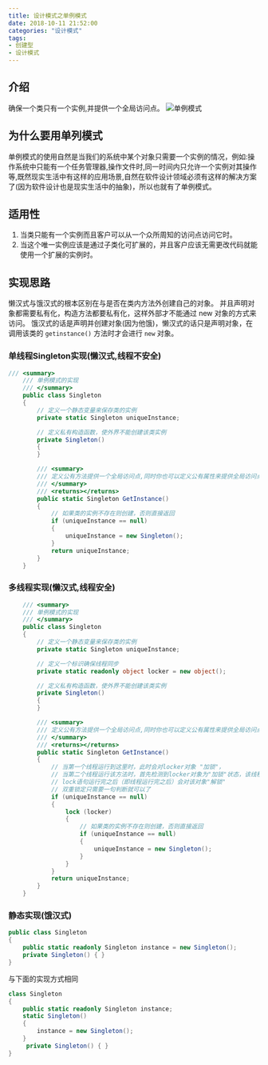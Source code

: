 ```yaml
---
title: 设计模式之单例模式
date: 2018-10-11 21:52:00
categories: "设计模式"
tags:
- 创建型
- 设计模式
---
```


## 介绍
确保一个类只有一个实例,并提供一个全局访问点。
![单例模式](单例模式.png)

## 为什么要用单列模式
单例模式的使用自然是当我们的系统中某个对象只需要一个实例的情况，例如:操作系统中只能有一个任务管理器,操作文件时,同一时间内只允许一个实例对其操作等,既然现实生活中有这样的应用场景,自然在软件设计领域必须有这样的解决方案了(因为软件设计也是现实生活中的抽象)，所以也就有了单例模式。

## 适用性
1. 当类只能有一个实例而且客户可以从一个众所周知的访问点访问它时。
2. 当这个唯一实例应该是通过子类化可扩展的，并且客户应该无需更改代码就能使用一个扩展的实例时。

## 实现思路
懒汉式与饿汉式的根本区别在与是否在类内方法外创建自己的对象。
并且声明对象都需要私有化，构造方法都要私有化，这样外部才不能通过 new 对象的方式来访问。
饿汉式的话是声明并创建对象(因为他饿)，懒汉式的话只是声明对象，在调用该类的 `getinstance()` 方法时才会进行 `new` 对象。

### 单线程Singleton实现(懒汉式,线程不安全)
```csharp
/// <summary>
    /// 单例模式的实现
    /// </summary>
    public class Singleton
    {
        // 定义一个静态变量来保存类的实例
        private static Singleton uniqueInstance;

        // 定义私有构造函数，使外界不能创建该类实例
        private Singleton()
        {
        }

        /// <summary>
        /// 定义公有方法提供一个全局访问点,同时你也可以定义公有属性来提供全局访问点
        /// </summary>
        /// <returns></returns>
        public static Singleton GetInstance()
        {
            // 如果类的实例不存在则创建，否则直接返回
            if (uniqueInstance == null)
            {
                uniqueInstance = new Singleton();
            }
            return uniqueInstance;
        }
    }
```

### 多线程实现(懒汉式,线程安全)
```csharp
    /// <summary>
    /// 单例模式的实现
    /// </summary>
    public class Singleton
    {
        // 定义一个静态变量来保存类的实例
        private static Singleton uniqueInstance;

        // 定义一个标识确保线程同步
        private static readonly object locker = new object();

        // 定义私有构造函数，使外界不能创建该类实例
        private Singleton()
        {
        }

        /// <summary>
        /// 定义公有方法提供一个全局访问点,同时你也可以定义公有属性来提供全局访问点
        /// </summary>
        /// <returns></returns>
        public static Singleton GetInstance()
        {
            // 当第一个线程运行到这里时，此时会对locker对象 "加锁"，
            // 当第二个线程运行该方法时，首先检测到locker对象为"加锁"状态，该线程就会挂起等待第一个线程解锁
            // lock语句运行完之后（即线程运行完之后）会对该对象"解锁"
            // 双重锁定只需要一句判断就可以了
            if (uniqueInstance == null)
            {
                lock (locker)
                {
                    // 如果类的实例不存在则创建，否则直接返回
                    if (uniqueInstance == null)
                    {
                        uniqueInstance = new Singleton();
                    }
                }
            }
            return uniqueInstance;
        }
    }

```

### 静态实现(饿汉式)

```csharp
public class Singleton
{
    public static readonly Singleton instance = new Singleton();
    private Singleton() { }
}
```

与下面的实现方式相同
```csharp
class Singleton
{
    public static readonly Singleton instance;
    static Singleton()
    {
        instance = new Singleton();
    }
     private Singleton() { }
}
```